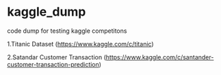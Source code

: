 # kaggle_dump
code dump for testing kaggle competitons 

1.Titanic Dataset (https://www.kaggle.com/c/titanic)

2.Satandar Customer Transaction (https://www.kaggle.com/c/santander-customer-transaction-prediction)
